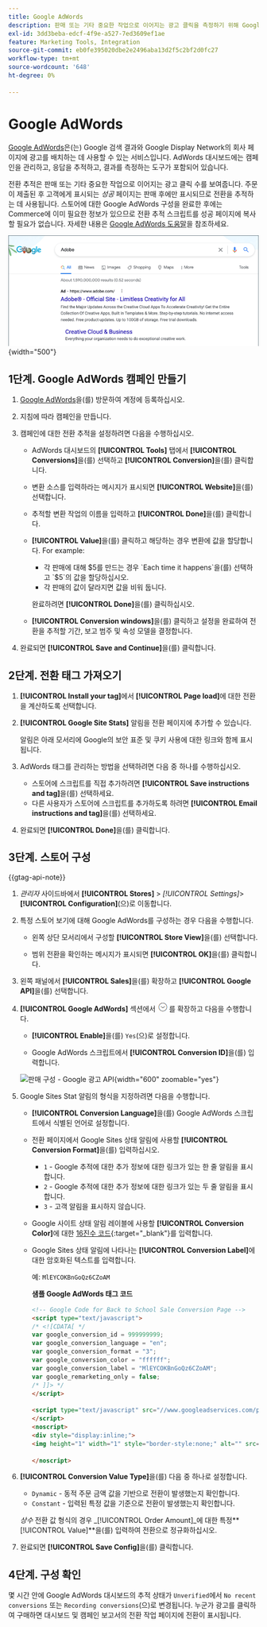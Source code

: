 ```yaml
---
title: Google AdWords
description: 판매 또는 기타 중요한 작업으로 이어지는 광고 클릭을 측정하기 위해 Google AdWords 전환 추적을 위해 Commerce 스토어를 구성하는 방법에 대해 알아봅니다.
exl-id: 3dd3beba-edcf-4f9e-a527-7ed3609ef1ae
feature: Marketing Tools, Integration
source-git-commit: eb0fe395020dbe2e2496aba13d2f5c2bf2d0fc27
workflow-type: tm+mt
source-wordcount: '648'
ht-degree: 0%

---
```


# Google AdWords

[Google AdWords][1]은(는) Google 검색 결과와 Google Display Network의 회사 페이지에 광고를 배치하는 데 사용할 수 있는 서비스입니다. AdWords 대시보드에는 캠페인을 관리하고, 응답을 추적하고, 결과를 측정하는 도구가 포함되어 있습니다.

전환 추적은 판매 또는 기타 중요한 작업으로 이어지는 광고 클릭 수를 보여줍니다. 주문이 제출된 후 고객에게 표시되는 _성공_ 페이지는 판매 후에만 표시되므로 전환을 추적하는 데 사용됩니다. 스토어에 대한 Google AdWords 구성을 완료한 후에는 Commerce에 이미 필요한 정보가 있으므로 전환 추적 스크립트를 성공 페이지에 복사할 필요가 없습니다. 자세한 내용은 [Google AdWords 도움말][2]을 참조하세요.

![Google 검색 결과에서 광고 Adobe](./assets/google-adwords-adobe-ad.png){width="500"}

## 1단계. Google AdWords 캠페인 만들기

1. [Google AdWords][3]을(를) 방문하여 계정에 등록하십시오.

1. 지침에 따라 캠페인을 만듭니다.

1. 캠페인에 대한 전환 추적을 설정하려면 다음을 수행하십시오.

   - AdWords 대시보드의 **[!UICONTROL Tools]** 탭에서 **[!UICONTROL Conversions]**&#x200B;을(를) 선택하고 **[!UICONTROL Conversion]**&#x200B;을(를) 클릭합니다.

   - 변환 소스를 입력하라는 메시지가 표시되면 **[!UICONTROL Website]**&#x200B;을(를) 선택합니다.

   - 추적할 변환 작업의 이름을 입력하고 **[!UICONTROL Done]**&#x200B;을(를) 클릭합니다.

   - **[!UICONTROL Value]**&#x200B;을(를) 클릭하고 해당하는 경우 변환에 값을 할당합니다. For example:

      - 각 판매에 대해 $5를 만드는 경우 `Each time it happens`을(를) 선택하고 `$5`의 값을 할당하십시오.
      - 각 판매의 값이 달라지면 값을 비워 둡니다.

     완료하려면 **[!UICONTROL Done]**&#x200B;을(를) 클릭하십시오.

   - **[!UICONTROL Conversion windows]**&#x200B;을(를) 클릭하고 설정을 완료하여 전환을 추적할 기간, 보고 범주 및 속성 모델을 결정합니다.

1. 완료되면 **[!UICONTROL Save and Continue]**&#x200B;을(를) 클릭합니다.

## 2단계. 전환 태그 가져오기

1. **[!UICONTROL Install your tag]**&#x200B;에서 **[!UICONTROL Page load]**&#x200B;에 대한 전환을 계산하도록 선택합니다.

1. **[!UICONTROL Google Site Stats]** 알림을 전환 페이지에 추가할 수 있습니다.

   알림은 아래 모서리에 Google의 보안 표준 및 쿠키 사용에 대한 링크와 함께 표시됩니다.

1. AdWords 태그를 관리하는 방법을 선택하려면 다음 중 하나를 수행하십시오.

   - 스토어에 스크립트를 직접 추가하려면 **[!UICONTROL Save instructions and tag]**&#x200B;을(를) 선택하세요.
   - 다른 사용자가 스토어에 스크립트를 추가하도록 하려면 **[!UICONTROL Email instructions and tag]**&#x200B;을(를) 선택하세요.

1. 완료되면 **[!UICONTROL Done]**&#x200B;을(를) 클릭합니다.

## 3단계. 스토어 구성

{{gtag-api-note}}

1. _관리자_ 사이드바에서 **[!UICONTROL Stores]** > _[!UICONTROL Settings]_>**[!UICONTROL Configuration]**(으)로 이동합니다.

1. 특정 스토어 보기에 대해 Google AdWords를 구성하는 경우 다음을 수행합니다.

   - 왼쪽 상단 모서리에서 구성할 **[!UICONTROL Store View]**&#x200B;을(를) 선택합니다.

   - 범위 전환을 확인하는 메시지가 표시되면 **[!UICONTROL OK]**&#x200B;을(를) 클릭합니다.

1. 왼쪽 패널에서 **[!UICONTROL Sales]**&#x200B;을(를) 확장하고 **[!UICONTROL Google API]**&#x200B;을(를) 선택합니다.

1. **[!UICONTROL Google AdWords]** 섹션에서 ![확장 선택기](../assets/icon-display-expand.png)를 확장하고 다음을 수행합니다.

   - **[!UICONTROL Enable]**&#x200B;을(를) `Yes`(으)로 설정합니다.

   - Google AdWords 스크립트에서 **[!UICONTROL Conversion ID]**&#x200B;을(를) 입력합니다.

   ![판매 구성 - Google 광고 API](../configuration-reference/sales/assets/google-api-google-adwords.png){width="600" zoomable="yes"}

1. Google Sites Stat 알림의 형식을 지정하려면 다음을 수행합니다.

   - **[!UICONTROL Conversion Language]**&#x200B;을(를) Google AdWords 스크립트에서 식별된 언어로 설정합니다.

   - 전환 페이지에서 Google Sites 상태 알림에 사용할 **[!UICONTROL Conversion Format]**&#x200B;을(를) 입력하십시오.

      - `1` - Google 추적에 대한 추가 정보에 대한 링크가 있는 한 줄 알림을 표시합니다.
      - `2` - Google 추적에 대한 추가 정보에 대한 링크가 있는 두 줄 알림을 표시합니다.
      - `3` - 고객 알림을 표시하지 않습니다.

   - Google 사이트 상태 알림 레이블에 사용할 **[!UICONTROL Conversion Color]**&#x200B;에 대한 [16진수 코드][4]{:target=&quot;_blank&quot;}를 입력합니다.

   - Google Sites 상태 알림에 나타나는 **[!UICONTROL Conversion Label]**&#x200B;에 대한 암호화된 텍스트를 입력합니다.

     예: `MlEYCOKBnGoQz6CZoAM`

     **샘플 Google AdWords 태그 코드**

     ```html
     <!-- Google Code for Back to School Sale Conversion Page -->
     <script type="text/javascript">
     /* <![CDATA[ */
     var google_conversion_id = 999999999;
     var google_conversion_language = "en";
     var google_conversion_format = "3";
     var google_conversion_color = "ffffff";
     var google_conversion_label = "MlEYCOKBnGoQz6CZoAM";
     var google_remarketing_only = false;
     /* ]]> */
     </script>
     
     <script type="text/javascript" src="//www.googleadservices.com/pagead/conversion.js">
     </script>
     <noscript>
     <div style="display:inline;">
     <img height="1" width="1" style="border-style:none;" alt="" src="//www.googleadservices.com/pagead/conversion/872829007/?label=MlEYCOKBnGoQz6CZoAM&amp;guid=ON&amp;script=0"/>
     
     </noscript>
     ```

1. **[!UICONTROL Conversion Value Type]**&#x200B;을(를) 다음 중 하나로 설정합니다.

   - `Dynamic` - 동적 주문 금액 값을 기반으로 전환이 발생했는지 확인합니다.
   - `Constant` - 입력된 특정 값을 기준으로 전환이 발생했는지 확인합니다.

   _상수_ 전환 값 형식의 경우 _[!UICONTROL Order Amount]_에 대한 특정&#x200B;**[!UICONTROL Value]**을(를) 입력하여 전환으로 정규화하십시오.

1. 완료되면 **[!UICONTROL Save Config]**&#x200B;을(를) 클릭합니다.

## 4단계. 구성 확인

몇 시간 안에 Google AdWords 대시보드의 추적 상태가 `Unverified`에서 `No recent conversions` 또는 `Recording conversions`(으)로 변경됩니다. 누군가 광고를 클릭하여 구매하면 대시보드 및 캠페인 보고서의 전환 작업 페이지에 전환이 표시됩니다.

[1]: https://www.google.com/adwords/
[2]: https://support.google.com/adwords/answer/6095821
[3]: https://ads.google.com/
[4]: https://www.w3schools.com/colors/colors_picker.asp
